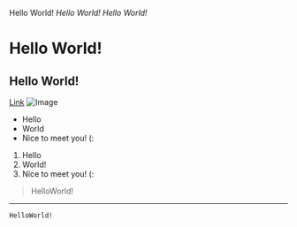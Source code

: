 Hello World!
*Hello World!*
_Hello World!_
# Hello World!
## Hello World!
[Link](https://ucsd.edu/)
![Image](http://clipart-library.com/new_gallery/37-373099_chick-yellow-yellowchick-tumblr-aesthetic-cute-kawaii-cute.png)
* Hello
* World
* Nice to meet you! (:
1. Hello
2. World!
3. Nice to meet you! (:
> HelloWorld!
---
`HelloWorld!`
